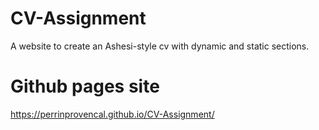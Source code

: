 # CV-Assignment
A website to create an Ashesi-style cv with dynamic and static sections.

# Github pages site
https://perrinprovencal.github.io/CV-Assignment/